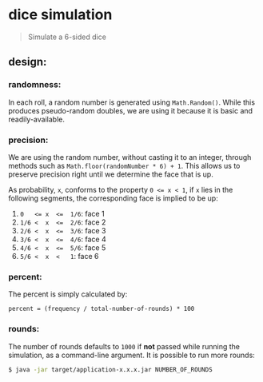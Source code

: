 
# dice simulation

> Simulate a 6-sided dice


## design:

### randomness:

In each roll, a random number is generated using `Math.Random()`.
While this produces pseudo-random doubles, we are using it because it
is basic and readily-available.

### precision:

We are using the random number, without casting it to an integer,
through methods such as `Math.floor(randomNumber * 6) + 1`. This allows us
to preserve precision right until we determine the face that is up.

As probability, `x`, conforms to the property `0 <= x < 1`, if `x` lies
in the following segments, the corresponding face is implied to be up:

1. `0   <= x  <=  1/6`: face 1
1. `1/6 <  x  <=  2/6`: face 2
1. `2/6 <  x  <=  3/6`: face 3
1. `3/6 <  x  <=  4/6`: face 4
1. `4/6 <  x  <=  5/6`: face 5
1. `5/6 <  x  <   1`: face 6

### percent:

The percent is simply calculated by:

```
percent = (frequency / total-number-of-rounds) * 100
```

### rounds:

The number of rounds defaults to `1000` if **not** passed while running the
simulation, as a command-line argument. It is possible to run more
rounds:

```bash
$ java -jar target/application-x.x.x.jar NUMBER_OF_ROUNDS
```


